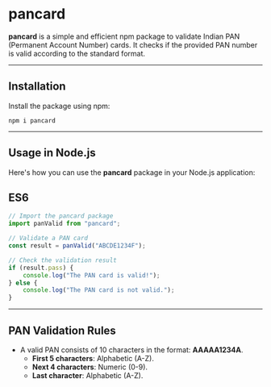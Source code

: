 
# pancard

**pancard** is a simple and efficient npm package to validate Indian PAN (Permanent Account Number) cards. It checks if the provided PAN number is valid according to the standard format.

---

## Installation

Install the package using npm:

```
npm i pancard
```

---

## Usage in Node.js

Here's how you can use the **pancard** package in your Node.js application:

## ES6

```javascript
// Import the pancard package
import panValid from "pancard";

// Validate a PAN card
const result = panValid("ABCDE1234F");

// Check the validation result
if (result.pass) {
    console.log("The PAN card is valid!");
} else {
    console.log("The PAN card is not valid.");
}
```

---


## PAN Validation Rules
- A valid PAN consists of 10 characters in the format: **AAAAA1234A**.
  - **First 5 characters**: Alphabetic (A-Z).
  - **Next 4 characters**: Numeric (0-9).
  - **Last character**: Alphabetic (A-Z).